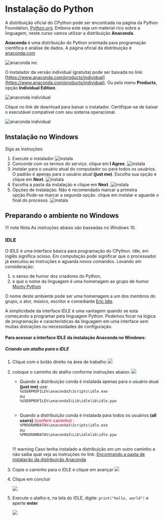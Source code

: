 # Instalação do Python

A distribuição oficial do CPython pode ser encontrada na página da Python Foundation, [Python.org](https://www.python.org/). Embora este seja um material rico sobre a linguagem, neste curso vamos utilizar a distribuição **Anaconda**.

**Anaconda** é uma distribuição do Python orientada para programação científica e análise de dados. A página oficial da distribuição é [anaconda.com](https://www.anaconda.com)

![anaconda inc](figs/anaconda_inc.png)

 O instalador da versão individual (gratuita) pode ser baixada no link: [https://www.anaconda.com/products/individual](https://www.anaconda.com/products/individual). Ou pelo menu **Products**, opção **Individual Edition**.

![anaconda individual](figs/InkedanacondaIndividual_LI.jpg)

Clique no link de download para baixar o instalador. Certifique-se de baixar o executável compatível com seu sistema operacional.

![anaconda individual](figs/Inkedanaconda_download_LI.jpg)

## Instalação no Windows

Siga as instruções:

1. Execute o instalador
    ![instala](figs/Inkedinstalador_01.jpg)
1. Concorde com os termos do serviço. clique em **I Agree**.
    ![instala](figs/Inkedinstalador_02.jpg)
2. Instalar para o usuário atual do computador ou para todos os usuários. O padrão é apenas para o usuário atual **(just me)**. Escolha sua opção e clique em **Next**.
    ![instala](figs/Inkedinstalador_03.jpg)
3. Escolha a pasta da instalação e clique em **Next**.
    ![instala](figs/Inkedinstalador_04.jpg)
4. Opções de instalação. Não é recomendado marcar a primeira opção.Pode-se marcar a segunda opção. clique em instalar e aguarde o final do processo. 
    ![instala](figs/Inkedinstalador_05.jpg)

## Preparando o ambiente no Windows

!!! note Nota
    As instruções abaixo são baseadas no Windows 10.

### IDLE

O IDLE é uma interface básica para programação do CPython. Idle, em inglês significa ocioso. Em computação pode significar que o processador já executou as instruções e aguarda novos comandos. Levando em consideração:

1. o senso de humor dos criadores do Python,
2. e que o nome da linguagem é uma homenagem ao grupo de humor [Monty Python](https://en.wikipedia.org/wiki/Monty_Python)

O nome deste ambiente pode ser uma homenagem a um dos membros do grupo, o ator, músico, escritor e comediante [Eric Idle](https://en.wikipedia.org/wiki/Eric_Idle).

A simplicidade da interface IDLE é uma vantagem quando se esta começando a programar pela linguagem Python. Podemos focar na lógica de programação e características da linguagem em uma interface sem muitas distrações ou necessidades de configuração.


#### Para acessar a interface IDLE da instalação Anaconda no Windows:

##### Criando um atalho para o IDLE

1. Clique com o botão direito na área de trabalho
   ![](figs/atalho_01.jpg)

2. coloque o caminho do atalho conforme instruções abaixo:
   ![](figs/atalho_02.jpg)

   - Quando a distribuição conda é instalada apenas para o usuário atual **(just me)** use:<br> ```%USERPROFILE%\anaconda3\Scripts\idle.exe``` <br> ou <br> ```%USERPROFILE%\anaconda3\Lib\idlelib\idle.pyw```<br><br>


   - Quando a distribuição conda é instalada para todos os usuários **(all users)** <span style="color: red;"> (conferir caminho) </span>:<br> ```%PROGRAMDATA%\anaconda3\Scripts\idle.exe``` <br> ou <br> ```%PROGRAMDATA%\anaconda3\Lib\idlelib\idle.pyw``` <br><br>


    !!! warning
         Caso tenha instalado a distribuição em um outro caminho e não saiba qual veja as instruções no link:
         [Encontrando a pasta de instalação da distribuição Anaconda](./extra_config.md)

3.  Copie o caminho para o IDLE e clique em avançar
    ![](figs/atalho_03.jpg)

4. Clique em concluir

    ![](figs/atalho_04.jpg)

5. Execute o atalho e, na tela do IDLE, digite: ```print("hello, world")``` e aperte **enter**

    ![](figs/idle_hello_world.jpg)

